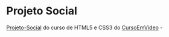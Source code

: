 # Projeto Social
 [Projeto-Social](https://luizfelipe0413.github.io/Projeto-Social/) do curso de HTML5 e CSS3 do [CursoEmVídeo](https://www.cursoemvideo.com/) - 
